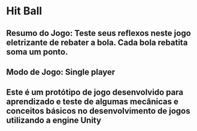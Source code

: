# Hit Ball
## Resumo do Jogo: Teste seus reflexos neste jogo eletrizante de rebater a bola. Cada bola rebatita soma um ponto.
## Modo de Jogo: Single player
## Este é um protótipo de jogo desenvolvido para aprendizado e teste de algumas mecânicas e conceitos básicos no desenvolvimento de jogos utilizando a engine Unity
